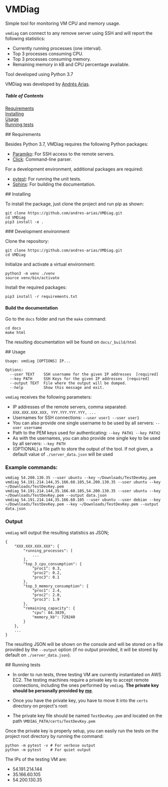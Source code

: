 # VMDiag

Simple tool for monitoring VM CPU and memory usage.

`vmdiag` can connect to any remove server using SSH and will report the following
statistics:

* Currently running processes (one interval).
* Top 3 processes consuming CPU.
* Top 3 processes consuming memory.
* Remaining memory in kB and CPU percentage available.

Tool developed using Python 3.7

VMDiag was developed by [Andrés Arias](https://andres-arias.github.io).

##### Table of Contents  
[Requirements](#requirements)  
[Installing](#installing)  
[Usage](#usage)  
[Running tests](#tests)  


<a name="requirements"/>
## Requirements

Besides Python 3.7, VMDiag requires the following Python packages:

* [Paramiko](http://www.paramiko.org/): For SSH access to the remote 
servers.
* [Click](https://click.palletsprojects.com): Command-line parser.


For a development environment, additional packages are required:

* [pytest](https://docs.pytest.org): For running the unit tests.
* [Sphinx](https://www.sphinx-doc.org/): For building the documentation.


<a name="installing"/>
## Installing

To install the package, just clone the project and run pip as shown:

```
git clone https://github.com/andres-arias/VMDiag.git
cd VMDiag
pip3 install -e .
```

<a name="development"/>
### Development environment

Clone the repository:

```
git clone https://github.com/andres-arias/VMDiag.git
cd VMDiag
```

Initialize and activate a virtual environment:

```
python3 -m venv ./venv
source venv/bin/activate
```

Install the required packages:

```
pip3 install -r requirements.txt
```

#### Build the documentation

Go to the `docs` folder and run the `make` command:

```
cd docs
make html
```

The resulting documentation will be found on `docs/_build/html`

<a name="usage"/>
## Usage

```
Usage: vmdiag [OPTIONS] IP...

Options:
  --user TEXT    SSH username for the given IP addresses  [required]
  --key PATH     SSH Keys for the given IP addresses  [required]
  --output TEXT  File where the output will be dumped.
  --help         Show this message and exit.
```

`vmdiag` receives the following parameters:

* IP addresses of the remote servers, comma separated: `XXX.XXX.XXX.XXX, YYY.YYY.YYY.YYY, ...`
* Usernames for SSH connections: `--user user1 --user user1`
* You can also provide one single username to be used by all servers: `--user username`
* Path to the PEM keys used for authenticating: `--key PATH1 --key PATH2`
* As with the usernames, you can also provide one single key to be used by all
servers: `--key PATH`
* (OPTIONAL) a file path to store the output of the tool. If not given, a default
value of `./server_data.json` will be used


### Example commands:
```
vmdiag 54.200.130.35 --user ubuntu --key ~/Downloads/TestDevKey.pem
vmdiag 54.191.214.144,35.166.60.105,54.200.130.35 --user ubuntu --key ~/Downloads/TestDevKey.pem
vmdiag 54.191.214.144,35.166.60.105,54.200.130.35 --user ubuntu --key ~/Downloads/TestDevKey.pem --output data.json
vmdiag 54.191.214.144,35.166.60.105 --user ubuntu --user debian --key ~/Downloads/TestDevKey.pem --key ~/Downloads/TestDevKey.pem --output data.json
```

### Output

`vmdiag` will output the resulting statistics as JSON;

```
{
    "XXX.XXX.XXX.XXX": {
        "running_processes": [
            ...
        ],
        "top_3_cpu_consumption": {
            "proc1": 0.3,
            "proc2": 0.2,
            "proc3": 0.1
        },
        "top_3_memory_consumption": {
            "proc1": 2.4,
            "proc2": 2.0,
            "proc3": 1.9
        },
        "remaining_capacity": {
            "cpu": 84.3839,
            "memory_kb": 729240
        }
    },
    ...
}
```

The resulting JSON will be shown on the console and will be stored on a file provided by the 
`--output` option (if no output provided, it will be stored by default on `./server_data.json`).

<a name="tests"/>
## Running tests

* In order to run tests, three testing VM are currently instantiated on AWS EC2. The testing
machines require a private key to accept remote connections, including the ones 
performed by `vmdiag`. **The private key should be personally provided by
[me](https://github.com/andres-arias)**.

* Once you have the private key, you have to move it into the `certs` directory on project's root:

* The private key file should be named `TestDevKey.pem` and located on the path
`VMDIAG_PATH/certs/TestDevKey.pem`


Once the private key is properly setup, you can easily run the tests on the project
root directory by running the command:
```
python -m pytest -v # For verbose output
python -m pytest    # For quiet output
```

The IPs of the testing VM are:

* 54.191.214.144
* 35.166.60.105
* 54.200.130.35

